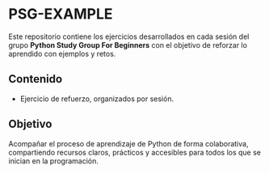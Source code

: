 # PSG-EXAMPLE

Este repositorio contiene los ejercicios desarrollados en cada sesión del grupo **Python Study Group For Beginners** con el objetivo de reforzar lo aprendido con ejemplos y retos.

## **Contenido**

- Ejercicio de refuerzo, organizados por sesión.

## **Objetivo**

Acompañar el proceso de aprendizaje de Python de forma colaborativa, compartiendo recursos claros, prácticos y accesibles para todos los que se inician en la programación.
